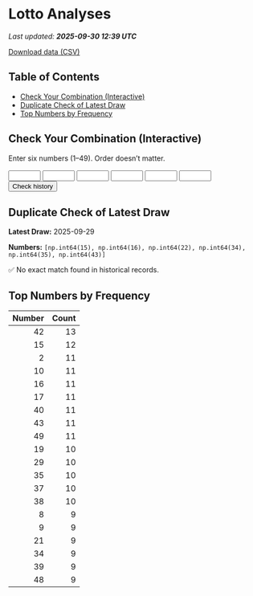 # Lotto Analyses

_Last updated: **2025-09-30 12:39 UTC**_

[Download data (CSV)](./assets/sgtoto.csv)

## Table of Contents
- [Check Your Combination (Interactive)](#check-your-combination-(interactive))
- [Duplicate Check of Latest Draw](#duplicate-check-of-latest-draw)
- [Top Numbers by Frequency](#top-numbers-by-frequency)


## Check Your Combination (Interactive)

Enter six numbers (1–49). Order doesn’t matter.

<div id="combo-lookup" style="margin: 1rem 0;">
  <input id="n1" type="number" min="1" max="49" style="width:4rem;"> 
  <input id="n2" type="number" min="1" max="49" style="width:4rem;">
  <input id="n3" type="number" min="1" max="49" style="width:4rem;">
  <input id="n4" type="number" min="1" max="49" style="width:4rem;">
  <input id="n5" type="number" min="1" max="49" style="width:4rem;">
  <input id="n6" type="number" min="1" max="49" style="width:4rem;">
  <button id="lookup-btn">Check history</button>
  <div id="lookup-result" style="margin-top:0.5rem;font-weight:600;"></div>
</div>

<script src="./assets/lookup.js"></script>

## Duplicate Check of Latest Draw

**Latest Draw:** 2025-09-29

**Numbers:** `[np.int64(15), np.int64(16), np.int64(22), np.int64(34), np.int64(35), np.int64(43)]`

✅ No exact match found in historical records.

## Top Numbers by Frequency

| Number | Count |
|---:|---:|
| 42 | 13 |
| 15 | 12 |
| 2 | 11 |
| 10 | 11 |
| 16 | 11 |
| 17 | 11 |
| 40 | 11 |
| 43 | 11 |
| 49 | 11 |
| 19 | 10 |
| 29 | 10 |
| 35 | 10 |
| 37 | 10 |
| 38 | 10 |
| 8 | 9 |
| 9 | 9 |
| 21 | 9 |
| 34 | 9 |
| 39 | 9 |
| 48 | 9 |
